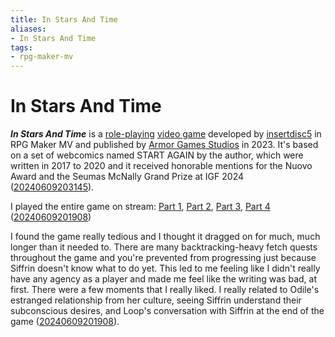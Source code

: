 ```yaml
---
title: In Stars And Time
aliases:
- In Stars And Time
tags:
- rpg-maker-mv
---
```


# In Stars And Time

_**In Stars And Time**_ is a [role-playing](../indices/role-playing.md) [video game](../indices/video-games.md) developed by [insertdisc5](insertdisc5.md) in RPG Maker MV and published by [Armor Games Studios](armor-games-studios.md) in 2023. It's based on a set of webcomics named START AGAIN by the author, which were written in 2017 to 2020 and it received honorable mentions for the Nuovo Award and the Seumas McNally Grand Prize at IGF 2024 ([20240609203145](../entries/20240609203145.md)).

I played the entire game on stream: [Part 1](https://vods.exodrifter.space/2024/05/19/0026), [Part 2](https://vods.exodrifter.space/2024/05/22/2335), [Part 3](https://vods.exodrifter.space/2024/06/06/0039), [Part 4](https://vods.exodrifter.space/2024/06/08/2001) ([20240609201908](../entries/20240609201908.md))

I found the game really tedious and I thought it dragged on for much, much longer than it needed to. There are many backtracking-heavy fetch quests throughout the game and you're prevented from progressing just because Siffrin doesn't know what to do yet. This led to me feeling like I didn't really have any agency as a player and made me feel like the writing was bad, at first. There were a few moments that I really liked. I really related to Odile's estranged relationship from her culture, seeing Siffrin understand their subconscious desires, and Loop's conversation with Siffrin at the end of the game ([20240609201908](../entries/20240609201908.md)).
